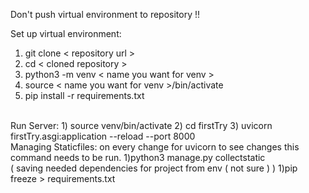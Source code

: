 Don't push virtual environment to repository !! 

Set up virtual environment:  
1) git clone < repository url >  
2) cd < cloned repository >  
3) python3 -m venv < name you want for venv >  
4) source < name you want for venv >/bin/activate  
5) pip install -r requirements.txt  
<br>
Run Server:   
1) source venv/bin/activate    
2) cd firstTry  
3) uvicorn firstTry.asgi:application --reload --port 8000  
<br>
Managing Staticfiles:  
on every change for uvicorn to see changes this command needs to be run.  
1)python3 manage.py collectstatic  
<br>
( saving needed dependencies for project from env ( not sure ) )  
1)pip freeze > requirements.txt
